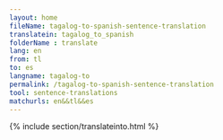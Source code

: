 ```yaml
---
layout: home
fileName: tagalog-to-spanish-sentence-translation
translatein: tagalog_to_spanish
folderName : translate
lang: en
from: tl
to: es
langname: tagalog-to
permalink: /tagalog-to-spanish-sentence-translation
tool: sentence-translations
matchurls: en&&tl&&es
---
```

{% include section/translateinto.html %}
